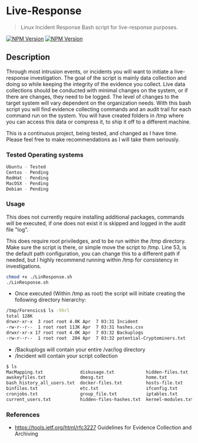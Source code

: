 # Live-Response
> Linux Incident Response Bash script for live-response purposes.

[![NPM Version][bash-image]][npm-url]
[![NPM Version][Forensics-image]][npm-url]

## Description

Through most intrusion events, or incidents you will want to initiate a live-response investigation. The goal of the script is mainly data collection and doing so while keeping the integrity of the evidence you collect. Live data collections should be conducted with minimal changes on the system, or if there are changes, they need to be logged. The level of changes to the target system will vary dependent on the organization needs.  With this bash script you will find evidence collecting commands and an audit trail for each command run on the system. You will have created folders in /tmp where you can access this data or compress it, to ship it off to a different machine. 

This is a continuous project, being tested, and changed as I have time. Please feel free to make recommendations as I will take them seriously. 

### Tested Operating systems

```sh
Ubuntu - Tested
Centos - Pending 
RedHat - Pending 
MacOSX - Pending 
Debian - Pending 
```
### Usage 

This does not currently require installing additional packages, commands will be executed, if one does not exist it is skipped and logged in the audit file "log".

This does require root priviledges, and to be run within the /tmp directory. Make sure the script is there, or simple move the script to /tmp. Line 53, is the default path configuration, you can change this to a different path if needed, but I highly recommend running within /tmp for consistency in investigations.

```sh
chmod +x ./LinResponse.sh
./LinResponse.sh
```
* Once executed (Within /tmp as root) the script will initiate creating the following directory hierarchy: 
```sh
/tmp/Forensics$ ls -thrl
total 128K
drwxr-xr-x  3 root root 4.0K Apr  7 03:31 Incident
-rw-r--r--  1 root root 113K Apr  7 03:31 hashes.csv
drwxr-xr-x 17 root root 4.0K Apr  7 03:32 Backuplogs
-rw-r--r--  1 root root  204 Apr  7 03:32 potential-Cryptominers.txt
```
* /Backuplogs will contain your entire /var/log directory
* /Incident will contain your script collection 
```sh
$ ls
MacMapping.txt              diskusage.txt            hidden-files.txt    last_users.txt         mount.txt                 process-tree.txt  sudoers_file.txt
awskeyfiles.txt             dmesg.txt                home.txt            listeningproc-TCP.txt  netrouting.txt            processes.txt     tmp.txt
bash_history_all_users.txt  docker-files.txt         hosts-file.txt      listeningproc-UDP.txt  netstat.txt               roothistory.txt   user-history-files.txt
binfiles.txt                etc.txt                  ifconfig.txt        listeningproc.txt      netstat_est.txt           sbinfiles.txt     useraccountstats.txt
cronjobs.txt                group_file.txt           iptables.txt        log.txt                passwd_file.txt           shadow_file.txt
current_users.txt           hidden-files-hashes.txt  kernel-modules.txt  mail.txt               private_ssh_keyfiles.txt  socketinfo.txt
```

### References 

* https://tools.ietf.org/html/rfc3227 Guidelines for Evidence Collection and Archiving
<!-- Markdown link & img dfn's -->
[bash-image]: https://img.shields.io/badge/Code-BASH-brightgreen&?style=for-the-badge&logo=appveyor
[Forensics-image]: https://img.shields.io/badge/Type-Forensics-brightgreen&?style=for-the-badge&logo=appveyor
[npm-url]: https://img.shields.io/badge/Type-Forensics-brightgreen&?style=for-the-badge&logo=appveyor
